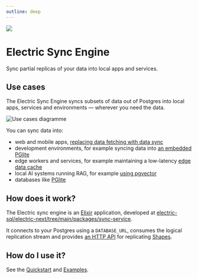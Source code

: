 ```yaml
---
outline: deep
---
```


<img src="/img/icons/electric.svg" class="product-icon" />

# Electric Sync Engine

Sync partial replicas of your data into local
apps and services.

## Use cases

The Electric Sync Engine syncs subsets of data out of Postgres into local apps, services and environments &mdash; wherever you need the data.

<img srcset="/img/about/use-cases.sm.png 1098w, /img/about/use-cases.png 1484w"
    sizes="(max-width: 767px) 600px, 1484px"
    src="/img/about/use-cases.png"
    alt="Use cases diagramme"
/>

You can sync data into:

- web and mobile apps, [replacing data fetching with data sync](/examples/linearlite)
- development environments, for example syncing data into [an embedded PGlite](/product/pglite)
- edge workers and services, for example maintaining a low-latency [edge data cache](https://github.com/electric-sql/electric/blob/main/examples/redis-client/src/index.ts)
- local AI systems running RAG, for example [using pgvector](https://electric-sql.com/blog/2024/02/05/local-first-ai-with-tauri-postgres-pgvector-llama)
- databases like [PGlite](./pglite)

## How does it work?

The Electric sync engine is an [Elixir](https://elixir-lang.org) application, developed at [electric-sql/electric-next/tree/main/packages/sync-service](https://github.com/electric-sql/electric-next/tree/main/packages/sync-service).

It connects to your Postgres using a `DATABASE_URL`, consumes the logical replication stream and provides [an HTTP API](/api/http) for replicating [Shapes](/guides/shapes).

## How do I use it?

See the [Quickstart](/guides/quickstart) and [Examples](https://github.com/electric-sql/electric/tree/main/examples).
